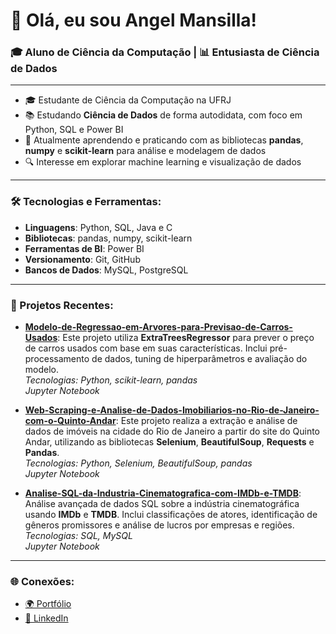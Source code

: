 # 👋 Olá, eu sou Angel Mansilla!

### 🎓 Aluno de Ciência da Computação | 📊 Entusiasta de Ciência de Dados

---

- 🎓 Estudante de Ciência da Computação na UFRJ
- 📚 Estudando **Ciência de Dados** de forma autodidata, com foco em Python, SQL e Power BI
- 🧠 Atualmente aprendendo e praticando com as bibliotecas **pandas**, **numpy** e **scikit-learn** para análise e modelagem de dados
- 🔍 Interesse em explorar machine learning e visualização de dados

---

### 🛠️ Tecnologias e Ferramentas:

- **Linguagens**: Python, SQL, Java e C
- **Bibliotecas**: pandas, numpy, scikit-learn
- **Ferramentas de BI**: Power BI
- **Versionamento**: Git, GitHub
- **Bancos de Dados**: MySQL, PostgreSQL

---

### 🌱 Projetos Recentes:

- **[Modelo-de-Regressao-em-Arvores-para-Previsao-de-Carros-Usados](https://github.com/Ang3k/Modelo-de-Regressao-em-Arvores-para-Previsao-de-Carros-Usados)**: Este projeto utiliza **ExtraTreesRegressor** para prever o preço de carros usados com base em suas características. Inclui pré-processamento de dados, tuning de hiperparâmetros e avaliação do modelo.  
  *Tecnologias: Python, scikit-learn, pandas*  
  *Jupyter Notebook*

- **[Web-Scraping-e-Analise-de-Dados-Imobiliarios-no-Rio-de-Janeiro-com-o-Quinto-Andar](https://github.com/Ang3k/Web-Scraping-e-Analise-de-Dados-Imobiliarios-no-Rio-de-Janeiro-com-o-Quinto-Andar)**: Este projeto realiza a extração e análise de dados de imóveis na cidade do Rio de Janeiro a partir do site do Quinto Andar, utilizando as bibliotecas **Selenium**, **BeautifulSoup**, **Requests** e **Pandas**.  
  *Tecnologias: Python, Selenium, BeautifulSoup, pandas*  
  *Jupyter Notebook*

- **[Analise-SQL-da-Industria-Cinematografica-com-IMDb-e-TMDB](https://github.com/Ang3k/Analise-SQL-da-Industria-Cinematografica-com-IMDb-e-TMDB)**: Análise avançada de dados SQL sobre a indústria cinematográfica usando **IMDb** e **TMDB**. Inclui classificações de atores, identificação de gêneros promissores e análise de lucros por empresas e regiões.  
  *Tecnologias: SQL, MySQL*  
  *Jupyter Notebook*

---

### 🌐 Conexões:

- [🌍 Portfólio](https://angejesufern.wixsite.com/angel-mansilla)
- [💼 LinkedIn](https://www.linkedin.com/in/angel-mansilla-895001268/)

